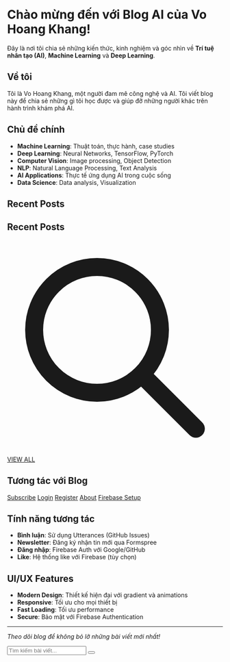 ﻿---
layout: home
---

# Chào mừng đến với Blog AI của Vo Hoang Khang! 

Đây là nơi tôi chia sẻ những kiến thức, kinh nghiệm và góc nhìn về **Trí tuệ nhân tạo (AI)**, **Machine Learning** và **Deep Learning**.

## Về tôi

Tôi là Vo Hoang Khang, một người đam mê công nghệ và AI. Tôi viết blog này để chia sẻ những gì tôi học được và giúp đỡ những người khác trên hành trình khám phá AI.

## Chủ đề chính

-  **Machine Learning**: Thuật toán, thực hành, case studies
-  **Deep Learning**: Neural Networks, TensorFlow, PyTorch
-  **Computer Vision**: Image processing, Object Detection
-  **NLP**: Natural Language Processing, Text Analysis
-  **AI Applications**: Thực tế ứng dụng AI trong cuộc sống
-  **Data Science**: Data analysis, Visualization

## Recent Posts

<div class="recent-posts">
  <div class="recent-posts-header">
    <h2 class="recent-posts-title">Recent Posts</h2>
    <div class="recent-posts-actions">
      <svg class="search-icon" onclick="toggleSearch()" fill="none" stroke="currentColor" viewBox="0 0 24 24">
        <path stroke-linecap="round" stroke-linejoin="round" stroke-width="2" d="M21 21l-6-6m2-5a7 7 0 11-14 0 7 7 0 0114 0z"></path>
      </svg>
      <a href="/posts/" class="view-all-link">VIEW ALL</a>
    </div>
  </div>
  
  <div class="posts-grid" id="postsGrid">
    <!-- Posts will be loaded here -->
  </div>
</div>

## Tương tác với Blog

<div class="nav-links">
  <a href="/subscribe/"> Subscribe</a>
  <a href="/login/"> Login</a>
  <a href="/register/"> Register</a>
  <a href="/about/"> About</a>
  <a href="/firebase-setup/"> Firebase Setup</a>
</div>

## Tính năng tương tác

-  **Bình luận**: Sử dụng Utterances (GitHub Issues)
-  **Newsletter**: Đăng ký nhận tin mới qua Formspree
-  **Đăng nhập**: Firebase Auth với Google/GitHub
-  **Like**: Hệ thống like với Firebase (tùy chọn)

## UI/UX Features

-  **Modern Design**: Thiết kế hiện đại với gradient và animations
-  **Responsive**: Tối ưu cho mọi thiết bị
-  **Fast Loading**: Tối ưu performance
-  **Secure**: Bảo mật với Firebase Authentication

---

*Theo dõi blog để không bỏ lỡ những bài viết mới nhất!*

<!-- Search Bar -->
<div class="search-bar" id="searchBar">
  <input type="text" class="search-input" placeholder="Tìm kiếm bài viết..." id="searchInput">
  <button class="search-close" onclick="toggleSearch()"></button>
</div>

<!-- Include CSS and JS -->
<link rel="stylesheet" href="/assets/custom.css">
<link rel="stylesheet" href="/assets/recent-posts.css">
<script src="/assets/recent-posts.js"></script>
